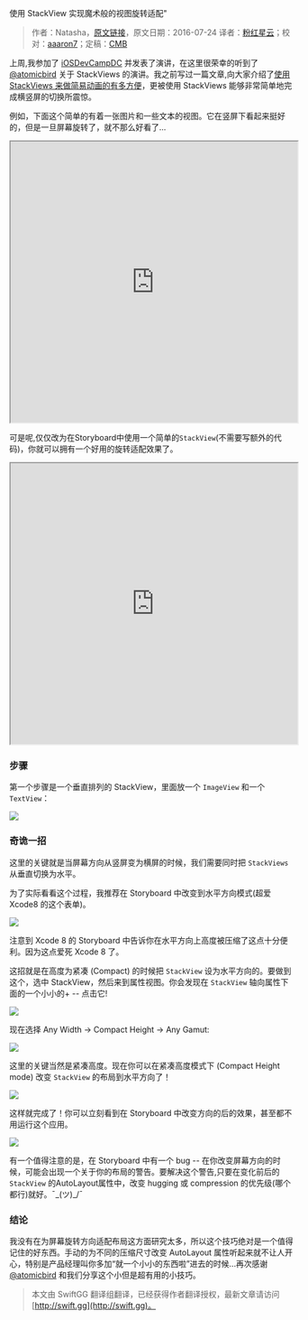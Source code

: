 使用 StackView 实现魔术般的视图旋转适配"

> 作者：Natasha，[原文链接](https://www.natashatherobot.com/magical-view-rotation-with-stackview/)，原文日期：2016-07-24
> 译者：[粉红星云](http://www.jianshu.com/users/f4d4f97d8b90/latest_articles)；校对：[aaaron7](http://www.jianshu.com/users/9efd08855d3a/)；定稿：[CMB](https://github.com/chenmingbiao)
  









上周,我参加了 [iOSDevCampDC](http://iosdevcampdc.com/) 并发表了演讲，在这里很荣幸的听到了 [@atomicbird](https://twitter.com/atomicbird) 关于 StackViews 的演讲。我之前写过一篇文章,向大家介绍了[使用 StackViews 来做简易动画的有多方便](https://www.natashatherobot.com/button-animation-stackview/)，更被使用 StackViews 能够非常简单地完成横竖屏的切换所震惊。

例如，下面这个简单的有着一张图片和一些文本的视图。它在竖屏下看起来挺好的，但是一旦屏幕旋转了，就不那么好看了...



<iframe height=498 width=510 src="https://www.natashatherobot.com/wp-content/uploads/StackViewRotationBad.mp4?_=1" allowfullscreen></iframe>

可是呢,仅仅改为在Storyboard中使用一个简单的` StackView `(不需要写额外的代码)，你就可以拥有一个好用的旋转适配效果了。

<iframe height=498 width=510 src="https://www.natashatherobot.com/wp-content/uploads/StackViewRotationDemo.mp4?_=2" allowfullscreen></iframe>


### 步骤

第一个步骤是一个垂直排列的 StackView，里面放一个 `ImageView` 和一个 `TextView`：

![](https://www.natashatherobot.com/wp-content/uploads/Main_storyboard_%E2%80%94_Edited_and_Glass-768x399.png)

### 奇诡一招

这里的关键就是当屏幕方向从竖屏变为横屏的时候，我们需要同时把 `StackViews` 从垂直切换为水平。

为了实际看看这个过程，我推荐在 Storyboard 中改变到水平方向模式(超爱 Xcode8 的这个表单)。

![](https://www.natashatherobot.com/wp-content/uploads/Main_storyboard_%E2%80%94_Edited-768x686.png)

注意到 Xcode 8 的 Storyboard 中告诉你在水平方向上高度被压缩了这点十分便利。因为这点爱死 Xcode 8 了。

这招就是在高度为紧凑 (Compact) 的时候把 `StackView` 设为水平方向的。要做到这个，选中 StackView，然后来到属性视图。你会发现在 `StackView` 轴向属性下面的一个小小的+ -- 点击它!

![](https://www.natashatherobot.com/wp-content/uploads/Main_storyboard_%E2%80%94_Edited-1-300x201.png)

现在选择 Any Width -> Compact Height -> Any Gamut:

![](https://www.natashatherobot.com/wp-content/uploads/Screen-Shot-2016-07-24-at-12.36.47-PM-768x236.png)

这里的关键当然是紧凑高度。现在你可以在紧凑高度模式下 (Compact Height mode) 改变 `StackView` 的布局到水平方向了！

![](https://www.natashatherobot.com/wp-content/uploads/Main_storyboard_%E2%80%94_Edited-2-300x231.png)

这样就完成了！你可以立刻看到在 Storyboard 中改变方向的后的效果，甚至都不用运行这个应用。

![](https://www.natashatherobot.com/wp-content/uploads/Main_storyboard_%E2%80%94_Edited-3-768x315.png)

有一个值得注意的是，在 Storyboard 中有一个 bug -- 在你改变屏幕方向的时候，可能会出现一个关于你的布局的警告。要解决这个警告,只要在变化前后的 `StackView` 的AutoLayout属性中，改变 hugging 或 compression 的优先级(哪个都行)就好。¯\_(ツ)_/¯

### 结论

我没有在为屏幕旋转方向适配布局这方面研究太多，所以这个技巧绝对是一个值得记住的好东西。手动的为不同的压缩尺寸改变 AutoLayout 属性听起来就不让人开心，特别是产品经理叫你多加“就一个小小的东西啦”进去的时候...再次感谢 [@atomicbird](https://twitter.com/atomicbird) 和我们分享这个小但是超有用的小技巧。
> 本文由 SwiftGG 翻译组翻译，已经获得作者翻译授权，最新文章请访问 [http://swift.gg](http://swift.gg)。